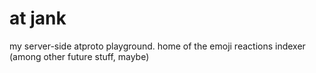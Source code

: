 # at jank

my server-side atproto playground. home of the emoji reactions indexer (among
other future stuff, maybe)
